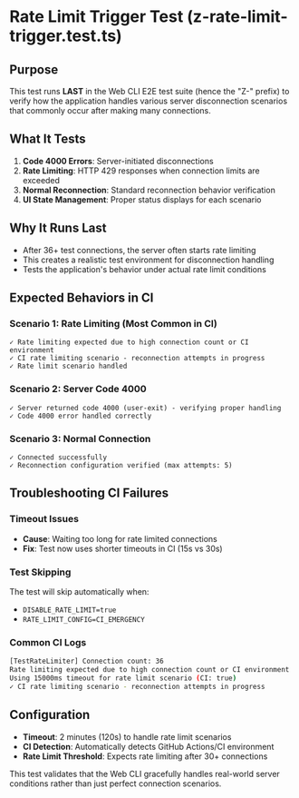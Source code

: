 # Rate Limit Trigger Test (z-rate-limit-trigger.test.ts)

## Purpose

This test runs **LAST** in the Web CLI E2E test suite (hence the "Z-" prefix) to verify how the application handles various server disconnection scenarios that commonly occur after making many connections.

## What It Tests

1. **Code 4000 Errors**: Server-initiated disconnections
2. **Rate Limiting**: HTTP 429 responses when connection limits are exceeded  
3. **Normal Reconnection**: Standard reconnection behavior verification
4. **UI State Management**: Proper status displays for each scenario

## Why It Runs Last

- After 36+ test connections, the server often starts rate limiting
- This creates a realistic test environment for disconnection handling
- Tests the application's behavior under actual rate limit conditions

## Expected Behaviors in CI

### Scenario 1: Rate Limiting (Most Common in CI)
```
✓ Rate limiting expected due to high connection count or CI environment
✓ CI rate limiting scenario - reconnection attempts in progress
✓ Rate limit scenario handled
```

### Scenario 2: Server Code 4000
```
✓ Server returned code 4000 (user-exit) - verifying proper handling
✓ Code 4000 error handled correctly
```

### Scenario 3: Normal Connection
```
✓ Connected successfully
✓ Reconnection configuration verified (max attempts: 5)
```

## Troubleshooting CI Failures

### Timeout Issues
- **Cause**: Waiting too long for rate limited connections
- **Fix**: Test now uses shorter timeouts in CI (15s vs 30s)

### Test Skipping
The test will skip automatically when:
- `DISABLE_RATE_LIMIT=true`
- `RATE_LIMIT_CONFIG=CI_EMERGENCY`

### Common CI Logs
```bash
[TestRateLimiter] Connection count: 36
Rate limiting expected due to high connection count or CI environment
Using 15000ms timeout for rate limit scenario (CI: true)
✓ CI rate limiting scenario - reconnection attempts in progress
```

## Configuration

- **Timeout**: 2 minutes (120s) to handle rate limit scenarios
- **CI Detection**: Automatically detects GitHub Actions/CI environment
- **Rate Limit Threshold**: Expects rate limiting after 30+ connections

This test validates that the Web CLI gracefully handles real-world server conditions rather than just perfect connection scenarios.